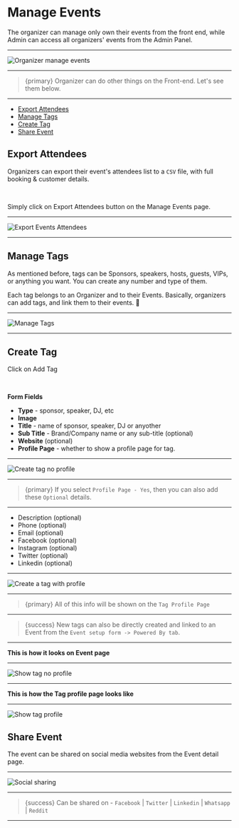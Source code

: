 # Manage Events

The organizer can manage only own their events from the front end, while Admin can access all organizers' events from the Admin Panel.

---

![Organizer manage events](/images/v2/ManageEventsImages/events-manage-events.webp "Organizer manage events")

---

>{primary} Organizer can do other things on the Front-end. Let's see them below.

---

- [Export Attendees](#Export-Attendees)
- [Manage Tags](#manage-tags)
- [Create Tag](#create-tag)
- [Share Event](#share-event)



<a name="Export-Attendees"></a>
## Export Attendees

Organizers can export their event's attendees list to a `CSV` file, with full booking & customer details.

<br>

Simply click on <larecipe-button type="black" size="sm" rounded>Export Attendees</larecipe-button> button on the Manage Events page.

---

![Export Events Attendees](/images/v2/ManageEventsImages/events-manage-export-csv.webp "Export Events Attendees")

---



<a name="manage-tags"></a>
## Manage Tags

As mentioned before, tags can be Sponsors, speakers, hosts, guests, VIPs, or anything you want. You can create any number and type of them.

Each tag belongs to an Organizer and to their Events. Basically, organizers can add tags, and link them to their events. 😬

---

![Manage Tags](/images/v2/ManageEventsImages/events-manage-manage-tags.webp "Manage Tags")

---


<a name="create-tag"></a>
## Create Tag

Click on <larecipe-button type="secondary" size="sm" rounded>Add Tag</larecipe-button>

<br>

**Form Fields**

- **Type** - sponsor, speaker, DJ, etc
- **Image**
- **Title** - name of sponsor, speaker, DJ or anyother
- **Sub Title** - Brand/Company name or any sub-title (optional)
- **Website** (optional)
- **Profile Page** - whether to show a profile page for tag.

---

![Create tag no profile](/images/v2/ManageEventsImages/events-manage-tag-create-no-profile.webp "Create tag no profile")

---

>{primary} If you select `Profile Page - Yes`, then you can also add these `Optional` details.

---

- Description (optional)
- Phone (optional)
- Email (optional)
- Facebook (optional)
- Instagram (optional)
- Twitter (optional)
- Linkedin (optional)

---

![Create a tag with profile](/images/v2/ManageEventsImages/events-manage-tag-create-profile.webp "Create a tag with profile")

---

>{primary} All of this info will be shown on the `Tag Profile Page`

---

>{success} New tags can also be directly created and linked to an Event from the `Event setup form -> Powered By tab`.

---

**This is how it looks on Event page**

---

![Show tag no profile](/images/v2/ManageEventsImages/events-manage-tag-show.webp "Show tag no profile")

---

**This is how the Tag profile page looks like**

---

![Show tag profile](/images/v2/ManageEventsImages/events-manage-tag-show-profile.webp "Show tag profile")




<a name="share-event"></a>
## Share Event

The event can be shared on social media websites from the Event detail page.

---

![Social sharing](/images/v2/ManageEventsImages/events-manage-share-event.webp "Social sharing")

---

>{success} Can be shared on - `Facebook` | `Twitter` | `Linkedin` | `Whatsapp` | `Reddit`

---